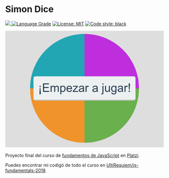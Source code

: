 # Simon Dice

<p>
<a href="https://gitmoji.dev"><img src="https://img.shields.io/badge/gitmoji-%20😜-FFDD67.svg">
<a href="https://lgtm.com/projects/g/UltiRequiem/SimonDice.js/context:javascript"><img src="https://img.shields.io/lgtm/grade/javascript/g/UltiRequiem/SimonDice.js.svg?logo=lgtm&amp;logoWidth=18" alt="Language Grade"></a>
<a href="https://github.com/UltiRequiem/SimonDice.js/blob/main/LICENSE"><img alt="License: MIT" src="https://black.readthedocs.io/en/stable/_static/license.svg"></a>
<a href="https://github.com/UltiRequiem/SimonDice.js"><img alt="Code style: black" src="https://img.shields.io/tokei/lines/github.com/UltiRequiem/js-fundamentals-2018?color=blue&label=Total%20Lines"></a>
</p>

![Screenshot](./img/screenshot.png)

Proyecto final del curso de [fundamentos de JavaScript](https://platzi.com/clases/fundamentos-javascript-2018) en [Platzi](https://platzi.com).

Puedes encontrar mi codigó de todo el curso en [UltiRequiem/js-fundamentals-2018](https://github.com/UltiRequiem/js-fundamentals-2018).

